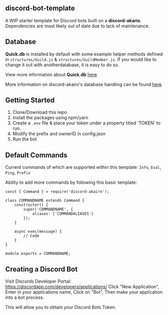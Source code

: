 ## discord-bot-template

A WIP starter template for Discord bots built on a **discord-akario**. Dependencies are most likely out of date due to lack of maintenance.

## Database

**Quick.db** is installed by default with some example helper methods defined in `structures/Guild.js` & `structures/GuildMember.js`. If you would like to change it out with anotherdatabase, it is easy to do so.

View more information about **Quick.db** [here](https://quickdb.js.org)

More information on discord-akairo's database handling can be found [here](https://discord-akairo.github.io/#/docs/main/8.0.0/other/providers).

## Getting Started

1. Clone/Download this repo
2. Install the packages using npm/yarn
3. Create a `.env` file & place your token under a property titled 'TOKEN' to run.
4. Modify the prefix and ownerID in config.json
5. Run the bot

## Default Commands

Current commands of which are supported within this template: 
`Info`, `Eval`, `Ping`, `Prefix`

Ability to add more commands by following this basic template:
```
const { Command } = require('discord-akairo');

class COMMANDNAME extends Command {
    constructor() {
        super('COMMANDNAME', {
            aliases: ['COMMANDALIASES']
        });
    }

    async exec(message) {
        // Code
    }
}

module.exports = COMMANDNAME;
```

## Creating a Discord Bot
 
Visit Discords Developer Portal: https://discordapp.com/developers/applications/
Click "New Application", 
Enter in your applications name, 
Click on "Bot", 
Then make your application into a bot process.

This will allow you to obtain your Discord Bots Token.
